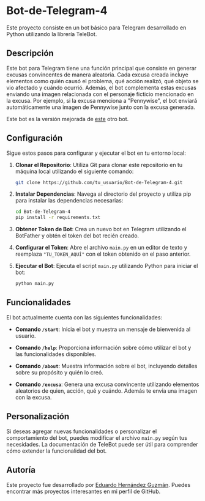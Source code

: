 # Bot-de-Telegram-4

Este proyecto consiste en un bot básico para Telegram desarrollado en Python utilizando la librería TeleBot.

## Descripción

Este bot para Telegram tiene una función principal que consiste en generar excusas convincentes de manera aleatoria. Cada excusa creada incluye elementos como quién causó el problema, qué acción realizó, qué objeto se vio afectado y cuándo ocurrió. Además, el bot complementa estas excusas enviando una imagen relacionada con el personaje ficticio mencionado en la excusa. Por ejemplo, si la excusa menciona a "Pennywise", el bot enviará automáticamente una imagen de Pennywise junto con la excusa generada.

Este bot es la versión mejorada de [este](https://github.com/EduardoHernandezGuzman/Bot-de-Telegram-3-) otro bot.


## Configuración

Sigue estos pasos para configurar y ejecutar el bot en tu entorno local:

1. **Clonar el Repositorio**: Utiliza Git para clonar este repositorio en tu máquina local utilizando el siguiente comando:

    ```bash
    git clone https://github.com/tu_usuario/Bot-de-Telegram-4.git
    ```

2. **Instalar Dependencias**: Navega al directorio del proyecto y utiliza pip para instalar las dependencias necesarias:

    ```bash
    cd Bot-de-Telegram-4
    pip install -r requirements.txt
    ```

3. **Obtener Token de Bot**: Crea un nuevo bot en Telegram utilizando el BotFather y obtén el token del bot recién creado.

4. **Configurar el Token**: Abre el archivo `main.py` en un editor de texto y reemplaza `"TU_TOKEN_AQUÍ"` con el token obtenido en el paso anterior.

5. **Ejecutar el Bot**: Ejecuta el script `main.py` utilizando Python para iniciar el bot:

    ```bash
    python main.py
    ```

## Funcionalidades

El bot actualmente cuenta con las siguientes funcionalidades:

- **Comando `/start`**: Inicia el bot y muestra un mensaje de bienvenida al usuario.

- **Comando `/help`**: Proporciona información sobre cómo utilizar el bot y las funcionalidades disponibles.

- **Comando `/about`**: Muestra información sobre el bot, incluyendo detalles sobre su propósito y quién lo creó.

- **Comando `/excusa`**: Genera una excusa convincente utilizando elementos aleatorios de quien, acción, qué y cuándo. Además te envía una imagen con la excusa.

## Personalización

Si deseas agregar nuevas funcionalidades o personalizar el comportamiento del bot, puedes modificar el archivo `main.py` según tus necesidades. La documentación de TeleBot puede ser útil para comprender cómo extender la funcionalidad del bot.

## Autoría

Este proyecto fue desarrollado por [Eduardo Hernández Guzmán](https://github.com/EduardoHernandezGuzman). Puedes encontrar más proyectos interesantes en mi perfil de GitHub.

